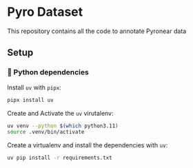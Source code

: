 # Pyro Dataset

This repository contains all the code to annotate Pyronear data

## Setup

### 🐍 Python dependencies

Install `uv` with `pipx`:

```sh
pipx install uv
```

Create and Activate the `uv` virutalenv:

```sh
uv venv --python $(which python3.11)
source .venv/bin/activate
```

Create a virtualenv and install the dependencies with `uv`:

```sh
uv pip install -r requirements.txt

```
